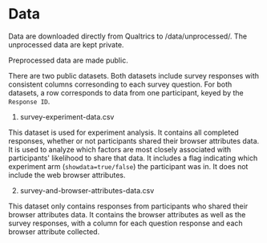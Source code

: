 # Data

Data are downloaded directly from Qualtrics to /data/unprocessed/. The unprocessed data are kept private. 

Preprocessed data are made public.

There are two public datasets.
Both datasets include survey responses with consistent columns corresonding to each survey question. For both datasets, a row corresponds to data from one participant, keyed by the `Response ID`.


1. survey-experiment-data.csv

This dataset is used for experiment analysis. It contains all completed responses, whether or not participants shared their browser attributes data. 
It is used to analyze which factors are most closely associated with participants' likelihood to share that data. It includes a flag indicating which experiment arm (`showdata=true/false`) the participant was in. 
It does not include the web browser attributes.

2. survey-and-browser-attributes-data.csv

This dataset only contains responses from participants who shared their browser attributes data. It contains the browser attributes as well as the survey responses, with a column for each question response and each browser attribute collected.
